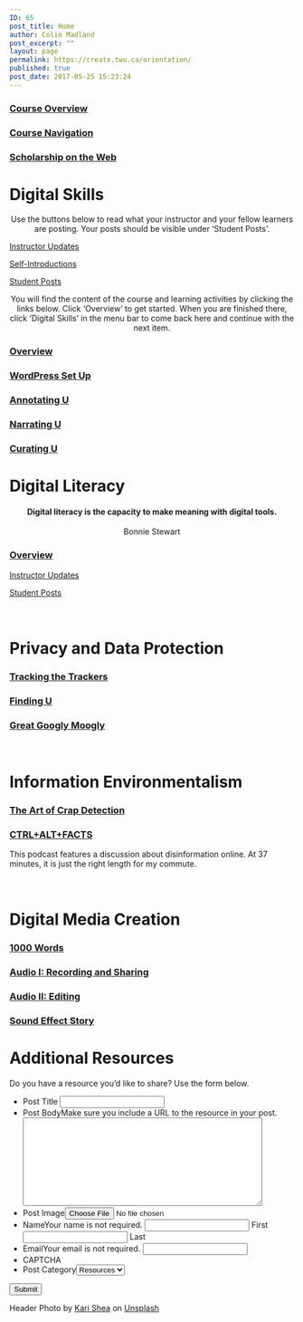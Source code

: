 ```yaml
---
ID: 65
post_title: Home
author: Colin Madland
post_excerpt: ""
layout: page
permalink: https://create.twu.ca/orientation/
published: true
post_date: 2017-05-25 15:23:24
---
```

<!--themify_builder_static--><a href="https://create.twu.ca/orientation/course-overview/" > 
 
 </a> 
 <h3> <a href="https://create.twu.ca/orientation/course-overview/" > Course Overview </a> </h3> 
 
 
 <a href="https://create.twu.ca/orientation/course-navigation/" > 
 
 </a> 
 <h3> <a href="https://create.twu.ca/orientation/course-navigation/" > Course Navigation </a> </h3> 
 
 
 <a href="https://create.twu.ca/orientation/digital-literacy/scholarship-on-the-web" > 
 
 </a> 
 <h3> <a href="https://create.twu.ca/orientation/digital-literacy/scholarship-on-the-web" > Scholarship on the Web </a> </h3> 
 
 
<h1>Digital Skills<br/></h1>
 <p style="text-align: center;">Use the buttons below to read what your instructor and your fellow learners are posting. Your posts should be visible under &#8216;Student Posts&#8217;.</p> 
 
 <a href="https://create.twu.ca/orientation/category/u1-updates" > Instructor Updates </a> 
 
 <a href="https://create.twu.ca/orientation/category/hi" > Self-Introductions </a> 
 
 <a href="https://create.twu.ca/orientation/category/digital-skills" > Student Posts </a> 
 <p style="text-align: center;">You will find the content of the course and learning activities by clicking the links below. Click &#8216;Overview&#8217; to get started. When you are finished there, click &#8216;Digital Skills&#8217; in the menu bar to come back here and continue with the next item.</p> 
 
 <a href="https://create.twu.ca/orientation/digital-skills" > 
 
 </a> 
 <h3> <a href="https://create.twu.ca/orientation/digital-skills" > Overview </a> </h3> 
 
 
 <a href="https://create.twu.ca/orientation/digital-skills/wordpress-set-up/" > 
 
 </a> 
 <h3> <a href="https://create.twu.ca/orientation/digital-skills/wordpress-set-up/" > WordPress Set Up </a> </h3> 
 
 
 <a href="https://create.twu.ca/orientation/digital-skills/annotating-u" > 
 
 </a> 
 <h3> <a href="https://create.twu.ca/orientation/digital-skills/annotating-u" > Annotating U </a> </h3> 
 
 
 <a href="https://create.twu.ca/orientation/digital-skills/narrating-u" > 
 
 </a> 
 <h3> <a href="https://create.twu.ca/orientation/digital-skills/narrating-u" > Narrating U </a> </h3> 
 
 
 <a href="https://create.twu.ca/orientation/digital-skills/curating-u" > 
 
 </a> 
 <h3> <a href="https://create.twu.ca/orientation/digital-skills/curating-u" > Curating U </a> </h3> 
 
 
<h1>Digital Literacy<br/></h1>
 <h4 style="text-align: center;">Digital literacy is the capacity to make meaning with digital tools.</h4><p style="text-align: center;">Bonnie Stewart</p>
 
 <a href="https://create.twu.ca/orientation/digital-literacy" > 
 
 </a> 
 <h3> <a href="https://create.twu.ca/orientation/digital-literacy" > Overview </a> </h3> 
 
 
 <a href="https://create.twu.ca/orientation/category/u2-updates" > Instructor Updates </a> 
 
 <a href="https://create.twu.ca/orientation/category/digital-literacy" > Student Posts </a> 
<h1><br/>Privacy and Data Protection</h1>
 
 <a href="https://create.twu.ca/orientation/digital-literacy/tracking-the-trackers" > 
 
 </a> 
 <h3> <a href="https://create.twu.ca/orientation/digital-literacy/tracking-the-trackers" > Tracking the Trackers </a> </h3> 
 
 
 <a href="https://create.twu.ca/orientation/digital-literacy/finding-u" > 
 
 </a> 
 <h3> <a href="https://create.twu.ca/orientation/digital-literacy/finding-u" > Finding U </a> </h3> 
 
 
 <a href="https://create.twu.ca/orientation/digital-literacy/great-googly-moogly" > 
 
 </a> 
 <h3> <a href="https://create.twu.ca/orientation/digital-literacy/great-googly-moogly" > Great Googly Moogly </a> </h3> 
 
<h1><br/>Information Environmentalism</h1>
 
 <a href="https://create.twu.ca/orientation/digital-literacy/the-art-of-crap-detection" > 
 
 </a> 
 <h3> <a href="https://create.twu.ca/orientation/digital-literacy/the-art-of-crap-detection" > The Art of Crap Detection </a> </h3> 
 
 
 <a href="https://itunes.apple.com/ca/podcast/ctrl-alt-facts/id1247652431?i=1000407985242&#038;mt=2" > 
 
 </a> 
 <h3> <a href="https://itunes.apple.com/ca/podcast/ctrl-alt-facts/id1247652431?i=1000407985242&#038;mt=2" > CTRL+ALT+FACTS </a> </h3> <p>This podcast features a discussion about disinformation online. At 37 minutes, it is just the right length for my commute.</p> 
 
<h1><br/>Digital Media Creation</h1>
 
 <a href="https://create.twu.ca/orientation/digital-literacy/1000-words" > 
 
 </a> 
 <h3> <a href="https://create.twu.ca/orientation/digital-literacy/1000-words" > 1000 Words </a> </h3> 
 
 
 <a href="https://create.twu.ca/orientation/digital-literacy/recording-and-sharing-audio" > 
 
 </a> 
 <h3> <a href="https://create.twu.ca/orientation/digital-literacy/recording-and-sharing-audio" > Audio I: Recording and Sharing </a> </h3> 
 
 
 <a href="https://create.twu.ca/orientation/digital-literacy/editing-audio" > 
 
 </a> 
 <h3> <a href="https://create.twu.ca/orientation/digital-literacy/editing-audio" > Audio II: Editing </a> </h3> 
 
 
 <a href="https://create.twu.ca/orientation/digital-literacy/sound-effect-story" > 
 
 </a> 
 <h3> <a href="https://create.twu.ca/orientation/digital-literacy/sound-effect-story" > Sound Effect Story </a> </h3> 
 
<h1>Additional Resources<br/></h1>
 <p>Do you have a resource you&#8217;d like to share? Use the form below.</p> <form method='post' enctype='multipart/form-data' id='gform_3' action='/orientation/wp-admin/post.php'> <ul id='gform_fields_3' class='gform_fields top_label form_sublabel_below description_below'><li id='field_3_3' class='gfield field_sublabel_below field_description_below gfield_visibility_visible' ><label class='gfield_label' for='input_3_3' >Post Title</label> <input name='input_3' id='input_3_3' type='text' value='' class='medium' tabindex='1' aria-invalid="false" /> </li><li id='field_3_4' class='gfield field_sublabel_below field_description_above gfield_visibility_visible' ><label class='gfield_label' for='input_3_4' >Post Body</label>Make sure you include a URL to the resource in your post.<textarea name='input_4' id='input_3_4' class='textarea medium' tabindex='2' aria-invalid="false" rows='10' cols='50'></textarea></li><li id='field_3_5' class='gfield field_sublabel_below field_description_below gfield_visibility_visible' ><label class='gfield_label' for='input_3_5' >Post Image</label><input name='input_5' id='input_3_5' type='file' class='medium' tabindex='3' /></li><li id='field_3_1' class='gfield field_sublabel_below field_description_above gfield_visibility_visible' ><label class='gfield_label gfield_label_before_complex' for='input_3_1_3' >Name</label>Your name is not required. <input type='text' name='input_1.3' id='input_3_1_3' value='' aria-label='First name' tabindex='8' aria-invalid="false" /> <label for='input_3_1_3' >First</label> <input type='text' name='input_1.6' id='input_3_1_6' value='' aria-label='Last name' tabindex='10' aria-invalid="false" /> <label for='input_3_1_6' >Last</label> </li><li id='field_3_2' class='gfield field_sublabel_below field_description_above gfield_visibility_visible' ><label class='gfield_label' for='input_3_2' >Email</label>Your email is not required. <input name='input_2' id='input_3_2' type='text' value='' class='medium' tabindex='12' aria-invalid="false"/> </li><li id='field_3_8' class='gfield field_sublabel_below field_description_below gfield_visibility_visible' ><label class='gfield_label' for='input_3_8' >CAPTCHA</label></li><li id='field_3_6' class='gfield field_sublabel_below field_description_below gfield_visibility_hidden' ><label class='gfield_label' for='input_3_6' >Post Category</label><select name='input_6' id='input_3_6' class='medium gfield_select' tabindex='14' aria-invalid="false"><option value='18' >Resources</option></select></li> </ul> <input type='submit' id='gform_submit_button_3' class='gform_button button' value='Submit' tabindex='15' onclick='if(window["gf_submitting_3"]){return false;} window["gf_submitting_3"]=true; ' onkeypress='if( event.keyCode == 13 ){ if(window["gf_submitting_3"]){return false;} window["gf_submitting_3"]=true; jQuery("#gform_3").trigger("submit",[true]); }' /> <input type='hidden' class='gform_hidden' name='is_submit_3' value='1' /> <input type='hidden' class='gform_hidden' name='gform_submit' value='3' /> <input type='hidden' class='gform_hidden' name='gform_unique_id' value='' /> <input type='hidden' class='gform_hidden' name='state_3' value='WyJbXSIsImM2ZjNkYjlmODMyMWYxZWZiYTAxZGZiYjBlMzZkMzY2Il0=' /> <input type='hidden' class='gform_hidden' name='gform_target_page_number_3' id='gform_target_page_number_3' value='0' /> <input type='hidden' class='gform_hidden' name='gform_source_page_number_3' id='gform_source_page_number_3' value='1' /> <input type='hidden' name='gform_field_values' value='' /> </form> 
 Header Photo by <a href="https://unsplash.com/photos/1SAnrIxw5OY?utm_source=unsplash&#038;utm_medium=referral&#038;utm_content=creditCopyText">Kari Shea</a> on <a href="https://unsplash.com/?utm_source=unsplash&#038;utm_medium=referral&#038;utm_content=creditCopyText">Unsplash</a><!--/themify_builder_static-->